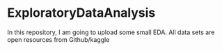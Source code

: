 # ExploratoryDataAnalysis
In this repository, I am going to upload some small EDA. All data sets are open resources from Github/kaggle
